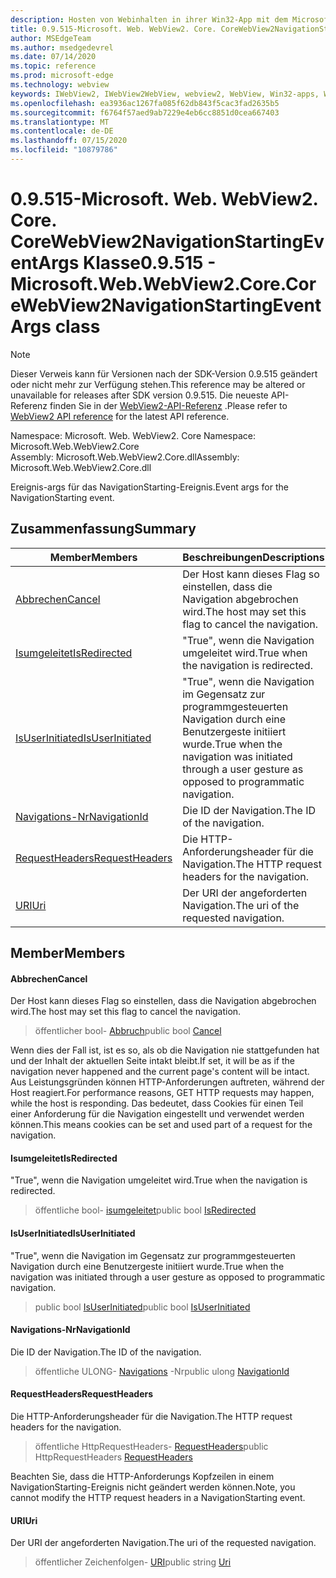 ```yaml
---
description: Hosten von Webinhalten in ihrer Win32-App mit dem Microsoft Edge WebView2-Steuerelement
title: 0.9.515-Microsoft. Web. WebView2. Core. CoreWebView2NavigationStartingEventArgs
author: MSEdgeTeam
ms.author: msedgedevrel
ms.date: 07/14/2020
ms.topic: reference
ms.prod: microsoft-edge
ms.technology: webview
keywords: IWebView2, IWebView2WebView, webview2, WebView, Win32-apps, Win32, Edge, ICoreWebView2, ICoreWebView2Controller, Browser-Steuerelement, Edge-HTML
ms.openlocfilehash: ea3936ac1267fa085f62db843f5cac3fad2635b5
ms.sourcegitcommit: f6764f57aed9ab7229e4eb6cc8851d0cea667403
ms.translationtype: MT
ms.contentlocale: de-DE
ms.lasthandoff: 07/15/2020
ms.locfileid: "10879786"
---
```

# <span data-ttu-id="ef9d5-104">0.9.515-Microsoft. Web. WebView2. Core. CoreWebView2NavigationStartingEventArgs Klasse</span><span class="sxs-lookup"><span data-stu-id="ef9d5-104">0.9.515 - Microsoft.Web.WebView2.Core.CoreWebView2NavigationStartingEventArgs class</span></span> 

> [!NOTE]
> <span data-ttu-id="ef9d5-105">Dieser Verweis kann für Versionen nach der SDK-Version 0.9.515 geändert oder nicht mehr zur Verfügung stehen.</span><span class="sxs-lookup"><span data-stu-id="ef9d5-105">This reference may be altered or unavailable for releases after SDK version 0.9.515.</span></span> <span data-ttu-id="ef9d5-106">Die neueste API-Referenz finden Sie in der [WebView2-API-Referenz](../../../webview2-api-reference.md) .</span><span class="sxs-lookup"><span data-stu-id="ef9d5-106">Please refer to [WebView2 API reference](../../../webview2-api-reference.md) for the latest API reference.</span></span>

<span data-ttu-id="ef9d5-107">Namespace: Microsoft. Web. WebView2. Core </span><span class="sxs-lookup"><span data-stu-id="ef9d5-107">Namespace: Microsoft.Web.WebView2.Core</span></span>\
<span data-ttu-id="ef9d5-108">Assembly: Microsoft.Web.WebView2.Core.dll</span><span class="sxs-lookup"><span data-stu-id="ef9d5-108">Assembly: Microsoft.Web.WebView2.Core.dll</span></span>

<span data-ttu-id="ef9d5-109">Ereignis-args für das NavigationStarting-Ereignis.</span><span class="sxs-lookup"><span data-stu-id="ef9d5-109">Event args for the NavigationStarting event.</span></span>

## <span data-ttu-id="ef9d5-110">Zusammenfassung</span><span class="sxs-lookup"><span data-stu-id="ef9d5-110">Summary</span></span>

 <span data-ttu-id="ef9d5-111">Member</span><span class="sxs-lookup"><span data-stu-id="ef9d5-111">Members</span></span>                        | <span data-ttu-id="ef9d5-112">Beschreibungen</span><span class="sxs-lookup"><span data-stu-id="ef9d5-112">Descriptions</span></span>
--------------------------------|---------------------------------------------
[<span data-ttu-id="ef9d5-113">Abbrechen</span><span class="sxs-lookup"><span data-stu-id="ef9d5-113">Cancel</span></span>](#cancel) | <span data-ttu-id="ef9d5-114">Der Host kann dieses Flag so einstellen, dass die Navigation abgebrochen wird.</span><span class="sxs-lookup"><span data-stu-id="ef9d5-114">The host may set this flag to cancel the navigation.</span></span>
[<span data-ttu-id="ef9d5-115">Isumgeleitet</span><span class="sxs-lookup"><span data-stu-id="ef9d5-115">IsRedirected</span></span>](#isredirected) | <span data-ttu-id="ef9d5-116">"True", wenn die Navigation umgeleitet wird.</span><span class="sxs-lookup"><span data-stu-id="ef9d5-116">True when the navigation is redirected.</span></span>
[<span data-ttu-id="ef9d5-117">IsUserInitiated</span><span class="sxs-lookup"><span data-stu-id="ef9d5-117">IsUserInitiated</span></span>](#isuserinitiated) | <span data-ttu-id="ef9d5-118">"True", wenn die Navigation im Gegensatz zur programmgesteuerten Navigation durch eine Benutzergeste initiiert wurde.</span><span class="sxs-lookup"><span data-stu-id="ef9d5-118">True when the navigation was initiated through a user gesture as opposed to programmatic navigation.</span></span>
[<span data-ttu-id="ef9d5-119">Navigations-Nr</span><span class="sxs-lookup"><span data-stu-id="ef9d5-119">NavigationId</span></span>](#navigationid) | <span data-ttu-id="ef9d5-120">Die ID der Navigation.</span><span class="sxs-lookup"><span data-stu-id="ef9d5-120">The ID of the navigation.</span></span>
[<span data-ttu-id="ef9d5-121">RequestHeaders</span><span class="sxs-lookup"><span data-stu-id="ef9d5-121">RequestHeaders</span></span>](#requestheaders) | <span data-ttu-id="ef9d5-122">Die HTTP-Anforderungsheader für die Navigation.</span><span class="sxs-lookup"><span data-stu-id="ef9d5-122">The HTTP request headers for the navigation.</span></span>
[<span data-ttu-id="ef9d5-123">URI</span><span class="sxs-lookup"><span data-stu-id="ef9d5-123">Uri</span></span>](#uri) | <span data-ttu-id="ef9d5-124">Der URI der angeforderten Navigation.</span><span class="sxs-lookup"><span data-stu-id="ef9d5-124">The uri of the requested navigation.</span></span>

## <span data-ttu-id="ef9d5-125">Member</span><span class="sxs-lookup"><span data-stu-id="ef9d5-125">Members</span></span>

#### <span data-ttu-id="ef9d5-126">Abbrechen</span><span class="sxs-lookup"><span data-stu-id="ef9d5-126">Cancel</span></span> 

<span data-ttu-id="ef9d5-127">Der Host kann dieses Flag so einstellen, dass die Navigation abgebrochen wird.</span><span class="sxs-lookup"><span data-stu-id="ef9d5-127">The host may set this flag to cancel the navigation.</span></span>

> <span data-ttu-id="ef9d5-128">öffentlicher bool- [Abbruch](#cancel)</span><span class="sxs-lookup"><span data-stu-id="ef9d5-128">public bool [Cancel](#cancel)</span></span>

<span data-ttu-id="ef9d5-129">Wenn dies der Fall ist, ist es so, als ob die Navigation nie stattgefunden hat und der Inhalt der aktuellen Seite intakt bleibt.</span><span class="sxs-lookup"><span data-stu-id="ef9d5-129">If set, it will be as if the navigation never happened and the current page's content will be intact.</span></span> <span data-ttu-id="ef9d5-130">Aus Leistungsgründen können HTTP-Anforderungen auftreten, während der Host reagiert.</span><span class="sxs-lookup"><span data-stu-id="ef9d5-130">For performance reasons, GET HTTP requests may happen, while the host is responding.</span></span> <span data-ttu-id="ef9d5-131">Das bedeutet, dass Cookies für einen Teil einer Anforderung für die Navigation eingestellt und verwendet werden können.</span><span class="sxs-lookup"><span data-stu-id="ef9d5-131">This means cookies can be set and used part of a request for the navigation.</span></span>

#### <span data-ttu-id="ef9d5-132">Isumgeleitet</span><span class="sxs-lookup"><span data-stu-id="ef9d5-132">IsRedirected</span></span> 

<span data-ttu-id="ef9d5-133">"True", wenn die Navigation umgeleitet wird.</span><span class="sxs-lookup"><span data-stu-id="ef9d5-133">True when the navigation is redirected.</span></span>

> <span data-ttu-id="ef9d5-134">öffentliche bool- [isumgeleitet](#isredirected)</span><span class="sxs-lookup"><span data-stu-id="ef9d5-134">public bool [IsRedirected](#isredirected)</span></span>

#### <span data-ttu-id="ef9d5-135">IsUserInitiated</span><span class="sxs-lookup"><span data-stu-id="ef9d5-135">IsUserInitiated</span></span> 

<span data-ttu-id="ef9d5-136">"True", wenn die Navigation im Gegensatz zur programmgesteuerten Navigation durch eine Benutzergeste initiiert wurde.</span><span class="sxs-lookup"><span data-stu-id="ef9d5-136">True when the navigation was initiated through a user gesture as opposed to programmatic navigation.</span></span>

> <span data-ttu-id="ef9d5-137">public bool [IsUserInitiated](#isuserinitiated)</span><span class="sxs-lookup"><span data-stu-id="ef9d5-137">public bool [IsUserInitiated](#isuserinitiated)</span></span>

#### <span data-ttu-id="ef9d5-138">Navigations-Nr</span><span class="sxs-lookup"><span data-stu-id="ef9d5-138">NavigationId</span></span> 

<span data-ttu-id="ef9d5-139">Die ID der Navigation.</span><span class="sxs-lookup"><span data-stu-id="ef9d5-139">The ID of the navigation.</span></span>

> <span data-ttu-id="ef9d5-140">öffentliche ULONG- [Navigations](#navigationid) -Nr</span><span class="sxs-lookup"><span data-stu-id="ef9d5-140">public ulong [NavigationId](#navigationid)</span></span>

#### <span data-ttu-id="ef9d5-141">RequestHeaders</span><span class="sxs-lookup"><span data-stu-id="ef9d5-141">RequestHeaders</span></span> 

<span data-ttu-id="ef9d5-142">Die HTTP-Anforderungsheader für die Navigation.</span><span class="sxs-lookup"><span data-stu-id="ef9d5-142">The HTTP request headers for the navigation.</span></span>

> <span data-ttu-id="ef9d5-143">öffentliche HttpRequestHeaders- [RequestHeaders](#requestheaders)</span><span class="sxs-lookup"><span data-stu-id="ef9d5-143">public HttpRequestHeaders [RequestHeaders](#requestheaders)</span></span>

<span data-ttu-id="ef9d5-144">Beachten Sie, dass die HTTP-Anforderungs Kopfzeilen in einem NavigationStarting-Ereignis nicht geändert werden können.</span><span class="sxs-lookup"><span data-stu-id="ef9d5-144">Note, you cannot modify the HTTP request headers in a NavigationStarting event.</span></span>

#### <span data-ttu-id="ef9d5-145">URI</span><span class="sxs-lookup"><span data-stu-id="ef9d5-145">Uri</span></span> 

<span data-ttu-id="ef9d5-146">Der URI der angeforderten Navigation.</span><span class="sxs-lookup"><span data-stu-id="ef9d5-146">The uri of the requested navigation.</span></span>

> <span data-ttu-id="ef9d5-147">öffentlicher Zeichenfolgen- [URI](#uri)</span><span class="sxs-lookup"><span data-stu-id="ef9d5-147">public string [Uri](#uri)</span></span>

